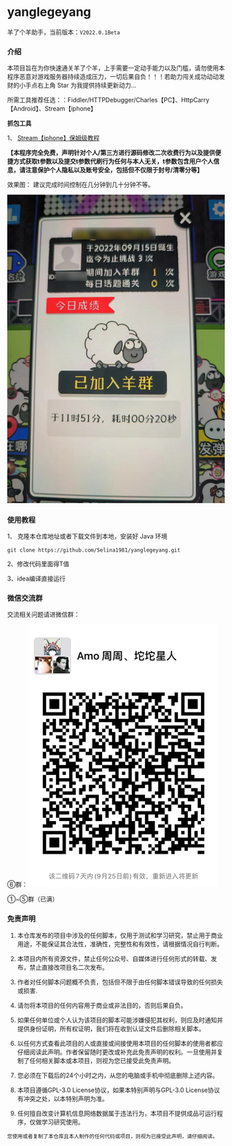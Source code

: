 # yanglegeyang
羊了个羊助手，当前版本：`V2022.0.1Beta`

### 介绍

本项目旨在为你快速通关羊了个羊，上手需要一定动手能力以及门槛，请勿使用本程序恶意对游戏服务器持续造成压力，一切后果自负！！！若助力闯关成功动动发财的小手点右上角 Star 为我提供持续更新动力...

所需工具推荐任选：：Fiddler/HTTPDebugger/Charles【PC】、HttpCarry【Android】、Stream【iphone】

**抓包工具**

1、 [Stream【iphone】保姆级教程](docs/stream.md)


**【本程序完全免费，声明针对个人/第三方进行源码修改二次收费行为以及提供便捷方式获取t参数以及提交t参数代刷行为任何与本人无关，t参数包含用户个人信息，请注意保护个人隐私以及账号安全，包括但不仅限于封号/清零分等】**

效果图： 建议完成时间控制在几分钟到几十分钟不等。

![效果图](./preview1.png)


### 使用教程
1、 克隆本仓库地址或者下载文件到本地，安装好 Java 环境
```shell
git clone https://github.com/Selina1981/yanglegeyang.git
```
2、修改代码里面得T值

3、idea编译直接运行

### 微信交流群
交流相关问题请进微信群：

⑥群：![扫码进交流群](./weixinGroup5.png)

①~⑤群（已满）

### 免责声明

1. 本仓库发布的项目中涉及的任何脚本，仅用于测试和学习研究，禁止用于商业用途，不能保证其合法性，准确性，完整性和有效性，请根据情况自行判断。

2. 本项目内所有资源文件，禁止任何公众号、自媒体进行任何形式的转载、发布，禁止直接改项目名二次发布。

3. 作者对任何脚本问题概不负责，包括但不限于由任何脚本错误导致的任何损失或损害.

4. 请勿将本项目的任何内容用于商业或非法目的，否则后果自负。

5. 如果任何单位或个人认为该项目的脚本可能涉嫌侵犯其权利，则应及时通知并提供身份证明，所有权证明，我们将在收到认证文件后删除相关脚本。

6. 以任何方式查看此项目的人或直接或间接使用本项目的任何脚本的使用者都应仔细阅读此声明。作者保留随时更改或补充此免责声明的权利。一旦使用并复制了任何相关脚本或本项目，则视为您已接受此免责声明。

7. 您必须在下载后的24个小时之内，从您的电脑或手机中彻底删除上述内容。

8. 本项目遵循GPL-3.0 License协议，如果本特别声明与GPL-3.0 License协议有冲突之处，以本特别声明为准。

9. 任何擅自改变计算机信息网络数据属于违法行为，本项目不提供成品可运行程序，仅做学习研究使用。

`您使用或者复制了本仓库且本人制作的任何代码或项目，则视为已接受此声明，请仔细阅读。`
